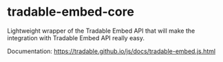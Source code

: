 # tradable-embed-core
Lightweight wrapper of the Tradable Embed API that will make the integration with Tradable Embed API really easy.
 
Documentation: https://tradable.github.io/js/docs/tradable-embed.js.html
